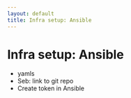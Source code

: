 ```yaml
---
layout: default
title: Infra setup: Ansible
---
```


# Infra setup: Ansible

* yamls
* Seb: link to git repo
* Create token in Ansible